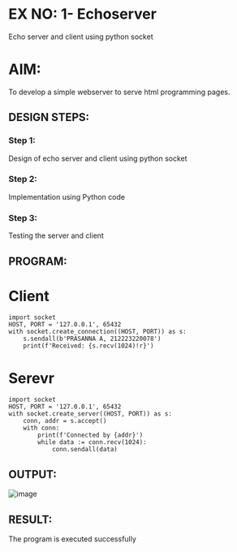 # EX NO: 1- Echoserver
Echo server and client using python socket

# AIM:
To develop a simple webserver to serve html programming pages.

## DESIGN STEPS:
### Step 1:
Design of echo server and client using python socket
### Step 2:
Implementation using Python code
### Step 3:
Testing the server and client 

## PROGRAM:
# Client
```
import socket
HOST, PORT = '127.0.0.1', 65432
with socket.create_connection((HOST, PORT)) as s:
    s.sendall(b'PRASANNA A, 212223220078')
    print(f'Received: {s.recv(1024)!r}')
```
# Serevr
```
import socket
HOST, PORT = '127.0.0.1', 65432
with socket.create_server((HOST, PORT)) as s:
    conn, addr = s.accept()
    with conn:
        print(f'Connected by {addr}')
        while data := conn.recv(1024):
            conn.sendall(data)
```

## OUTPUT:
![image](https://github.com/user-attachments/assets/3c857129-8110-4578-99fa-858858a97a27)

## RESULT:
The program is executed successfully

